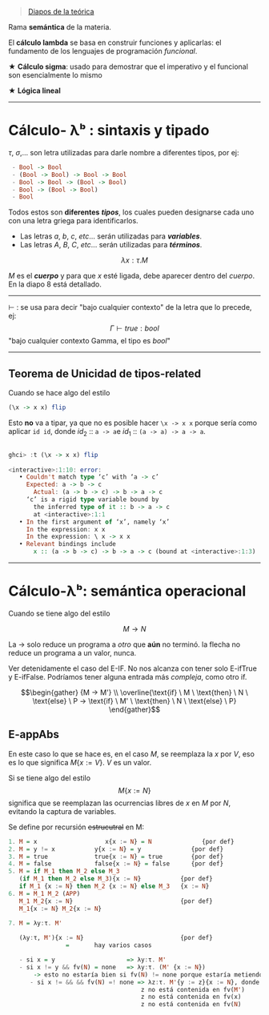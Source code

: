 >  [Diapos de la teórica](https://github.com/blatth/plp/blob/main/Teoricas/Teorica5.pdf)

Rama **semántica** de la materia.

El **cálculo lambda** se basa en construir funciones y aplicarlas: el fundamento de los lenguajes de programación *funcional*.

★ **Cálculo sigma**: usado para demostrar que el imperativo y el funcional son esencialmente lo mismo

★ **Lógica lineal**

---

# Cálculo- λᵇ : sintaxis y tipado

$\tau$, $\sigma$,... son letra utilizadas para darle nombre a diferentes tipos, por ej:

```haskell
 - Bool -> Bool
 - (Bool -> Bool) -> Bool -> Bool
 - Bool -> Bool -> (Bool -> Bool)
 - Bool -> (Bool -> Bool)
 - Bool
```

 Todos estos son **diferentes** ***tipos***, los cuales pueden designarse cada uno con una letra griega para identificarlos.

- Las letras $a, \ b, \ c, \ etc...$ serán utilizadas para ***variables***.
- Las letras $A, \ B, \ C, \ etc...$ serán utilizadas para ***términos***.


$$λ x : \tau. M$$

$M$ es el ***cuerpo*** y para que $x$ esté ligada, debe aparecer dentro del *cuerpo*.
En la diapo 8 está detallado.

---

$\vdash$ :  se usa para decir "bajo cualquier contexto" de la letra que lo precede, ej:
$$ 
Γ ⊢ true : bool
$$
"bajo cualquier contexto Gamma, el tipo es *bool*"

---

## Teorema de Unicidad de tipos-related

Cuando se hace algo del estilo 

```haskell
(\x -> x x) flip 
```

Esto **no** va a tipar, ya que no es posible hacer `\x -> x x` porque sería como aplicar `id id`, donde $id_2$ :: `a -> a`e $id_1$ :: `(a -> a) -> a -> a`.

```haskell

ghci> :t (\x -> x x) flip  
  
<interactive>:1:10: error:  
   • Couldn't match type ‘c’ with ‘a -> c’  
     Expected: a -> b -> c  
       Actual: (a -> b -> c) -> b -> a -> c  
     ‘c’ is a rigid type variable bound by  
       the inferred type of it :: b -> a -> c  
       at <interactive>:1:1  
   • In the first argument of ‘x’, namely ‘x’  
     In the expression: x x  
     In the expression: \ x -> x x  
   • Relevant bindings include  
       x :: (a -> b -> c) -> b -> a -> c (bound at <interactive>:1:3)
```

---

# Cálculo-λᵇ: semántica operacional

Cuando se tiene algo del estilo

$$M \rightarrow N$$

La → solo reduce un programa a *otro* que **aún** no terminó. la flecha no reduce un programa a un valor, nunca.

Ver detenidamente el caso del E-IF. No nos alcanza con tener solo E-ifTrue y E-ifFalse. Podríamos tener alguna entrada más *compleja*, como otro if.

$$\begin{gather} {M → M'} \\ \overline{\text{if} \ M \ \text{then} \ N \ \text{else} \ P → \text{if} \ M' \ \text{then} \ N \ \text{else} \ P} \end{gather}$$

## E-appAbs

En este caso lo que se hace es, en el caso $M$, se reemplaza la $x$ por $V$, eso es lo que significa $M \{ x := V \}$. $V$ es un valor.

Si se tiene algo del estilo
$$M \{ x := N \}$$
significa que se reemplazan las ocurrencias libres de $x$ en $M$ por $N$, evitando la captura de variables.

Se define por recursión ~~estrucutral~~ en M:

```haskell
1. M = x				   x{x := N} = N              {por def}
2. M = y != x			y{x := N} = y              {por def}
3. M = true				true{x := N} = true        {por def}
4. M = false			false{x := N} = false      {por def}
5. M = if M_1 then M_2 else M_3	 
   (if M_1 then M_2 else M_3){x := N}           {por def}
   if M_1 {x := N} then M_2 {x := N} else M_3   {x := N}
6. M = M_1 M_2 (APP)
   M_1 M_2{x := N}                              {por def}
   M_1{x := N} M_2{x := N} 

7. M = λy:τ. M'
   
   (λy:τ, M'){x := N}                           {por def}
				=       hay varios casos

   - si x = y                    => λy:τ. M'
   - si x != y && fv(N) = none   => λy:τ. (M' {x := N})
	   -> esto no estaría bien si fv(N) != none porque estaría metiendo algo     ligado adentro de un λy:τ
      - si x != && && fv(N) =! none => λz:τ. M'{y := z}{x := N}, donde z está       elegida de tal modo que z no está contenida en fv(y)
							         z no está contenida en fv(M')
							         z no está contenida en fv(x)
							         z no está contenida en fv(N)
```